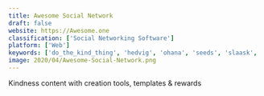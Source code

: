 ```yaml
---
title: Awesome Social Network
draft: false 
website: https://Awesome.one
classification: ['Social Networking Software']
platform: ['Web']
keywords: ['do_the_kind_thing', 'hedvig', 'ohana', 'seeds', 'slaask', 'slaask_for_social_networks', 'slacking_pigeons', 'talkus']
image: 2020/04/Awesome-Social-Network.png
---
```

Kindness content with creation tools, templates & rewards
